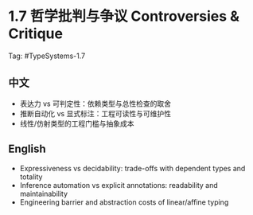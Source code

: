# 1.7 哲学批判与争议 Controversies & Critique

Tag: #TypeSystems-1.7

## 中文

- 表达力 vs 可判定性：依赖类型与总性检查的取舍
- 推断自动化 vs 显式标注：工程可读性与可维护性
- 线性/仿射类型的工程门槛与抽象成本

## English

- Expressiveness vs decidability: trade-offs with dependent types and totality
- Inference automation vs explicit annotations: readability and maintainability
- Engineering barrier and abstraction costs of linear/affine typing
